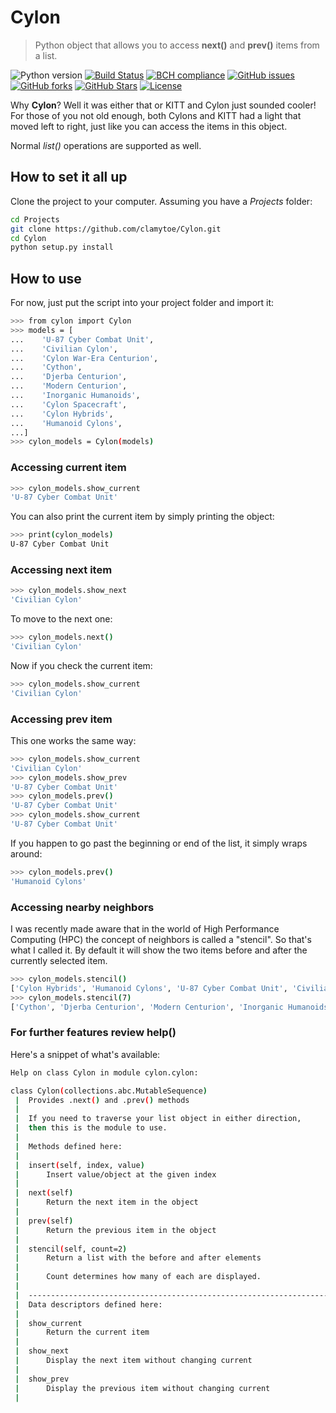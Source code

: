 # Cylon
> Python object that allows you to access **next()** and **prev()** items from a list.

![Python version][python-version]
[![Build Status][travis-image]][travis-url]
[![BCH compliance][bch-image]][bch-url]
[![GitHub issues][issues-image]][issues-url]
[![GitHub forks][fork-image]][fork-url]
[![GitHub Stars][stars-image]][stars-url]
[![License][license-image]][license-url]

Why **Cylon**? Well it was either that or KITT and Cylon just sounded cooler! For those of you not old enough, both Cylons and KITT had a light that moved left to right, just like you can access the items in this object.

Normal *list()* operations are supported as well.

## How to set it all up
Clone the project to your computer. Assuming you have a *Projects* folder:

```bash
cd Projects
git clone https://github.com/clamytoe/Cylon.git
cd Cylon
python setup.py install
```

## How to use
For now, just put the script into your project folder and import it:

```bash
>>> from cylon import Cylon
>>> models = [
...    'U-87 Cyber Combat Unit',
...    'Civilian Cylon',
...    'Cylon War-Era Centurion',
...    'Cython',
...    'Djerba Centurion',
...    'Modern Centurion',
...    'Inorganic Humanoids',
...    'Cylon Spacecraft',
...    'Cylon Hybrids',
...    'Humanoid Cylons',
...]
>>> cylon_models = Cylon(models)
```

### Accessing current item
```bash
>>> cylon_models.show_current
'U-87 Cyber Combat Unit'
```
You can also print the current item by simply printing the object:

```bash
>>> print(cylon_models)
U-87 Cyber Combat Unit
```

### Accessing next item
```bash
>>> cylon_models.show_next
'Civilian Cylon'
```
To move to the next one:
```bash
>>> cylon_models.next()
'Civilian Cylon'
```
Now if you check the current item:
```bash
>>> cylon_models.show_current
'Civilian Cylon'
```

### Accessing prev item
This one works the same way:
```bash
>>> cylon_models.show_current
'Civilian Cylon'
>>> cylon_models.show_prev
'U-87 Cyber Combat Unit'
>>> cylon_models.prev()
'U-87 Cyber Combat Unit'
>>> cylon_models.show_current
'U-87 Cyber Combat Unit'
```
If you happen to go past the beginning or end of the list, it simply wraps around:
```bash
>>> cylon_models.prev()
'Humanoid Cylons'
```

### Accessing nearby neighbors
I was recently made aware that in the world of High Performance Computing (HPC) the concept of neighbors is called a "stencil". So that's what I called it. By default it will show the two items before and after the currently selected item.

```bash
>>> cylon_models.stencil()
['Cylon Hybrids', 'Humanoid Cylons', 'U-87 Cyber Combat Unit', 'Civilian Cylon', 'Cylon War-Era Centurion']
>>> cylon_models.stencil(7)
['Cython', 'Djerba Centurion', 'Modern Centurion', 'Inorganic Humanoids', 'Cylon Spacecraft', 'Cylon Hybrids', 'Humanoid Cylons', 'U-87 Cyber Combat Unit', 'Civilian Cylon', 'Cylon War-Era Centurion', 'Cython', 'Djerba Centurion', 'Modern Centurion', 'Inorganic Humanoids', 'Cylon Spacecraft']
```

### For further features review help()
Here's a snippet of what's available:

```bash
Help on class Cylon in module cylon.cylon:

class Cylon(collections.abc.MutableSequence)
 |  Provides .next() and .prev() methods
 |  
 |  If you need to traverse your list object in either direction,
 |  then this is the module to use.
 |  
 |  Methods defined here:
 |  
 |  insert(self, index, value)
 |      Insert value/object at the given index
 |  
 |  next(self)
 |      Return the next item in the object
 |  
 |  prev(self)
 |      Return the previous item in the object
 |  
 |  stencil(self, count=2)
 |      Return a list with the before and after elements
 |      
 |      Count determines how many of each are displayed.
 |  
 |  ----------------------------------------------------------------------
 |  Data descriptors defined here:
 |   
 |  show_current
 |      Return the current item
 |
 |  show_next
 |      Display the next item without changing current
 |  
 |  show_prev
 |      Display the previous item without changing current
 |  
```

[python-version]:https://img.shields.io/badge/python-3.6.4-brightgreen.svg
[travis-image]:https://travis-ci.org/clamytoe/Cylon.svg?branch=master
[travis-url]:https://travis-ci.org/clamytoe/Cylon
[bch-image]:https://bettercodehub.com/edge/badge/clamytoe/Cylon?branch=master
[bch-url]:https://bettercodehub.com/
[issues-image]:https://img.shields.io/github/issues/clamytoe/Cylon.svg
[issues-url]:https://github.com/clamytoe/Cylon/issues
[fork-image]:https://img.shields.io/github/forks/clamytoe/Cylon.svg
[fork-url]:https://github.com/clamytoe/Cylon/network
[stars-image]:https://img.shields.io/github/stars/clamytoe/Cylon.svg
[stars-url]:https://github.com/clamytoe/Cylon/stargazers
[license-image]:https://img.shields.io/github/license/clamytoe/Cylon.svg
[license-url]:https://github.com/clamytoe/Cylon/blob/master/LICENSE
